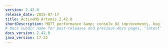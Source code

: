 ```yaml
---
version: 2.42.0
release_date: 2025-07-17
title: ActiveMQ Artemis 2.42.0
shortDescription: MQTT performance &amp; console UX improvements, bug fixes, dependency updates, etc.
# Docs subdir name for past-releases and previous-docs pages, 'latest' is always used on the main download page.
docs_version: 2.42.0
java_version: 17-22
---
```

